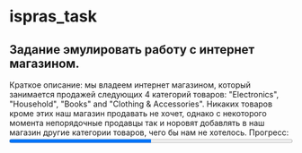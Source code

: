 # ispras_task
## Задание эмулировать работу с интернет магазином.
Краткое описание: мы владеем интернет магазином, который занимается продажей следующих 4 категорий товаров:  "Electronics", "Household", "Books" and "Clothing & Accessories". Никаких товаров кроме этих наш магазин продавать не хочет, однако с некоторого момента непорядочные продавцы так и норовят добавлять в наш магазин другие категории товаров, чего бы нам не хотелось.
Прогресс: <progress value="50" max="100" style="width: 100%;"></progress>
